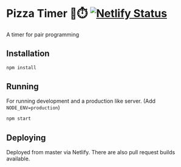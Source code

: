 # Pizza Timer 🍕⏱️ [![Netlify Status](https://api.netlify.com/api/v1/badges/fd7f2efa-ea12-4ed0-9fcf-17ecea77ed99/deploy-status)](https://app.netlify.com/sites/timerpizza/deploys)

A timer for pair programming

## Installation

```bash
npm install
```

## Running

For running development and a production like server. (Add `NODE_ENV=production`)

```bash
npm start
```

## Deploying

Deployed from master via Netlify. There are also pull request builds available.
